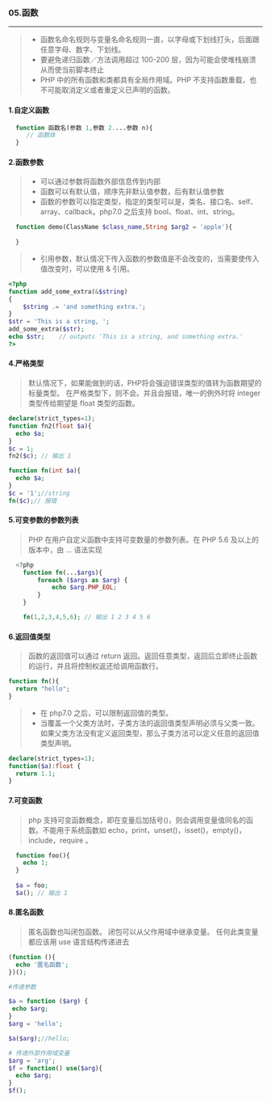 ### 05.函数
---

> * 函数名命名规则与变量名命名规则一直，以字母或下划线打头，后面跟任意字母、数字、下划线。
> * 要避免递归函数／方法调用超过 100-200 层，因为可能会使堆栈崩溃从而使当前脚本终止
> * PHP 中的所有函数和类都具有全局作用域。PHP 不支持函数重载，也不可能取消定义或者重定义已声明的函数。


#### 1.自定义函数
```php
  function 函数名(参数 1,参数 2....参数 n){
     // 函数体
  }
```

#### 2.函数参数
> * 可以通过参数将函数外部信息传到内部
> * 函数可以有默认值，顺序先非默认值参数，后有默认值参数
> * 函数的参数可以指定类型，指定的类型可以是，类名、接口名、self、array、callback。php7.0 之后支持 bool、float、int、string。

```php
  function demo(ClassName $class_name,String $arg2 = 'apple'){
    
  }
```

> * 引用参数，默认情况下传入函数的参数值是不会改变的，当需要使传入值改变时，可以使用 & 引用。

```php
<?php
function add_some_extra(&$string)
{
    $string .= 'and something extra.';
}
$str = 'This is a string, ';
add_some_extra($str);
echo $str;    // outputs 'This is a string, and something extra.'
?>
```

#### 4.严格类型
> 默认情况下，如果能做到的话，PHP将会强迫错误类型的值转为函数期望的标量类型。
> 在严格类型下，则不会。并且会报错，唯一的例外时将 integer 类型传给期望是 float 类型的函数。

```php
declare(strict_types=1);
function fn2(float $a){
  echo $a;
}
$c = 1;
fn2($c); // 输出 1

function fn(int $a){
  echo $a;
}
$c = '1';//string
fn($c);// 报错
```


#### 5.可变参数的参数列表
> PHP 在用户自定义函数中支持可变数量的参数列表。在 PHP 5.6 及以上的版本中，由 ... 语法实现

```php
  <?php
	function fn(...$args){
		foreach ($args as $arg) {
			echo $arg.PHP_EOL;
		}
	}

	fn(1,2,3,4,5,6); // 输出 1 2 3 4 5 6
```

#### 6.返回值类型
> 函数的返回值可以通过 return 返回。返回任意类型，返回后立即终止函数的运行，并且将控制权返还给调用函数行。

```php
function fn(){
  return "hello";
}
```

> * 在 php7.0 之后，可以限制返回值的类型。
> * 当覆盖一个父类方法时，子类方法的返回值类型声明必须与父类一致。如果父类方法没有定义返回类型，那么子类方法可以定义任意的返回值类型声明。

```php
declare(strict_types=1);
function($a):float {
  return 1.1;
}
```


#### 7.可变函数
> php 支持可变函数概念，即在变量后加括号()，则会调用变量值同名的函数。不能用于系统函数如 echo，print，unset()，isset()，empty()，include，require 。

```php
  function foo(){
    echo 1;
  }
  
  $a = foo;
  $a(); // 输出 1
```

#### 8.匿名函数
> 匿名函数也叫闭包函数。
> 闭包可以从父作用域中继承变量。 任何此类变量都应该用 use 语言结构传递进去

```php
(function (){
  echo '匿名函数';
})();

#传递参数

$a = function ($arg) {
 echo $arg;
}
$arg = 'hello';

$a($arg);//hello;

# 传递外部作用域变量
$arg = 'arg';
$f = function() use($arg){
  echo $arg;
}
$f();
```












